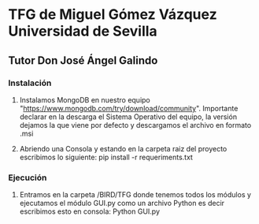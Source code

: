# TFG de Miguel Gómez Vázquez Universidad de Sevilla
## Tutor Don José Ángel Galindo
### Instalación

1. Instalamos MongoDB en nuestro equipo 
"https://www.mongodb.com/try/download/community".
Importante declarar en la descarga el Sistema Operativo del equipo, la versión dejamos la que viene por defecto y descargamos el archivo en formato .msi

2. Abriendo una Consola y estando en la carpeta raiz del proyecto escribimos lo siguiente: pip install -r requeriments.txt

### Ejecución

1. Entramos en la carpeta /BIRD/TFG donde tenemos todos los módulos y ejecutamos el módulo GUI.py como un archivo Python es decir escribimos esto en consola: Python GUI.py

